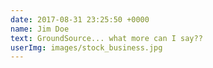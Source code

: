 ```yaml
---
date: 2017-08-31 23:25:50 +0000
name: Jim Doe
text: GroundSource... what more can I say??
userImg: images/stock_business.jpg
---
```

